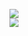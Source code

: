 [![](https://img.shields.io/badge/Made%20With-Github%20Spray-lightgrey.svg?style=for-the-badge&logo=github)](https://github.com/Annihil/github-spray#7053)  
[![](https://i.imgur.com/2DrTn0Z.gif)](https://github.com/Annihil/github-spray)